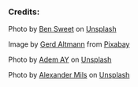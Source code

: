 
### Credits:

Photo by [Ben Sweet](https://unsplash.com/@benjaminsweet?utm_content=creditCopyText&utm_medium=referral&utm_source=unsplash) on [Unsplash](https://unsplash.com/photos/2LowviVHZ-E?utm_content=creditCopyText&utm_medium=referral&utm_source=unsplash)


Image by [Gerd Altmann](https://pixabay.com/users/geralt-9301/?utm_source=link-attribution&utm_medium=referral&utm_campaign=image&utm_content=3685928) from [Pixabay](https://pixabay.com//?utm_source=link-attribution&utm_medium=referral&utm_campaign=image&utm_content=3685928)


Photo by [Adem AY](https://unsplash.com/@ademay?utm_content=creditCopyText&utm_medium=referral&utm_source=unsplash) on [Unsplash](https://unsplash.com/photos/Tk9m_HP4rgQ?utm_content=creditCopyText&utm_medium=referral&utm_source=unsplash) 

Photo by [Alexander Mils](https://unsplash.com/@alexandermils?utm_content=creditCopyText&utm_medium=referral&utm_source=unsplash) on [Unsplash](https://unsplash.com/photos/lCPhGxs7pww?utm_content=creditCopyText&utm_medium=referral&utm_source=unsplash) 

